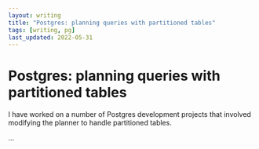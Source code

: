 ```yaml
---
layout: writing
title: "Postgres: planning queries with partitioned tables"
tags: [writing, pg]
last_updated: 2022-05-31
---
```


# Postgres: planning queries with partitioned tables

I have worked on a number of Postgres development projects that involved
modifying the planner to handle partitioned tables.

...
